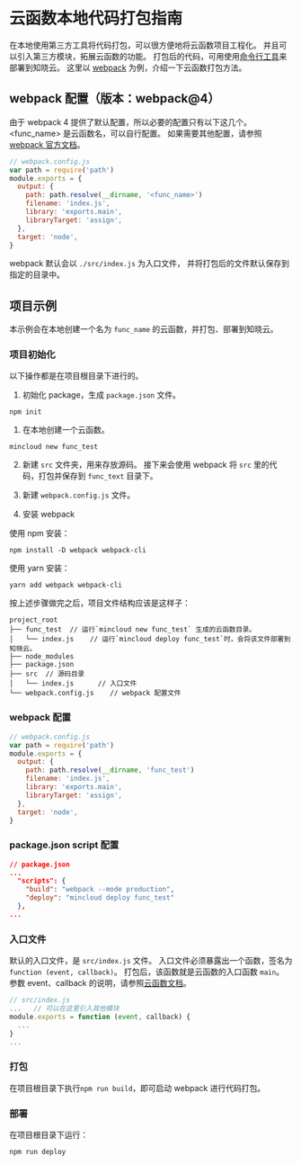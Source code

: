 # 云函数本地代码打包指南

在本地使用第三方工具将代码打包，可以很方便地将云函数项目工程化。
并且可以引入第三方模块，拓展云函数的功能。
打包后的代码，可用使用[命令行工具](./cli.md)来部署到知晓云。
这里以 [webpack](https://webpack.js.org/) 为例，介绍一下云函数打包方法。

## webpack 配置（版本：webpack@4）

由于 webpack 4 提供了默认配置，所以必要的配置只有以下这几个。
&lt;func_name&gt; 是云函数名，可以自行配置。
如果需要其他配置，请参照 [webpack 官方文档](https://webpack.js.org/concepts/)。

```js
// webpack.config.js
var path = require('path')
module.exports = {
  output: {
    path: path.resolve(__dirname, '<func_name>')
    filename: 'index.js',
    library: 'exports.main',
    libraryTarget: 'assign',
  },
  target: 'node',
}
```
webpack 默认会以 `./src/index.js` 为入口文件，
并将打包后的文件默认保存到指定的目录中。

## 项目示例

本示例会在本地创建一个名为 `func_name` 的云函数，并打包、部署到知晓云。

### 项目初始化

以下操作都是在项目根目录下进行的。

1. 初始化 package，生成 `package.json` 文件。

  ```
  npm init
  ```

1. 在本地创建一个云函数。

  ```
  mincloud new func_test
  ```

2. 新建 `src` 文件夹，用来存放源码。
接下来会使用 webpack 将 `src` 里的代码，打包并保存到 `func_text` 目录下。

3. 新建 `webpack.config.js` 文件。

4. 安装 webpack

  使用 npm 安装：

  ```
  npm install -D webpack webpack-cli
  ```
  使用 yarn 安装：

  ```
  yarn add webpack webpack-cli
  ```

按上述步骤做完之后，项目文件结构应该是这样子：

```
project_root
├── func_test  // 运行`mincloud new func_test` 生成的云函数目录。
│   └── index.js    // 运行`mincloud deploy func_test`时，会将该文件部署到知晓云。
├── node_modules
├── package.json
├── src  // 源码目录
│   └── index.js      // 入口文件
└── webpack.config.js    // webpack 配置文件
```

### webpack 配置

```js
// webpack.config.js
var path = require('path')
module.exports = {
  output: {
    path: path.resolve(__dirname, 'func_test')
    filename: 'index.js',
    library: 'exports.main',
    libraryTarget: 'assign',
  },
  target: 'node',
}
```

### package.json script 配置

```json
// package.json
...
  "scripts": {
    "build": "webpack --mode production",
    "deploy": "mincloud deploy func_test"
  },
...
```

### 入口文件
默认的入口文件，是 `src/index.js` 文件。
入口文件必须暴露出一个函数，签名为`function (event, callback)`。
打包后，该函数就是云函数的入口函数 `main`。
参数 event、callback 的说明，请参照[云函数文档](./node-sdk/README.md)。
```js
// src/index.js
...   // 可以在这里引入其他模块
module.exports = function (event, callback) {
  ...
}
...
```

### 打包

在项目根目录下执行`npm run build`，即可启动 webpack 进行代码打包。

### 部署

在项目根目录下运行：
```
npm run deploy
```


